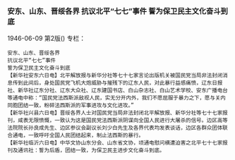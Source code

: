 ### 安东、山东、晋绥各界  抗议北平“七七”事件  誓为保卫民主文化奋斗到底

1946-06-09
第2版()
专栏：

    安东、山东、晋绥各界
    抗议北平“七七”事件
    誓为保卫民主文化奋斗到底
    【新华社安东六日电】北平解放报与新华分社等七十七家言论出版机关被国民党当局非法封闭消息传到此间后，身处国民党飞机大炮威胁与摧残下的辽东人民，对此暴行益感痛愤，辽东日报社、新华社辽东分社、辽东大众社、辽东建国书店、白山杂志社、白山艺术学校、安东广播电台等通电中称：“国民党法西斯派敌视人民，实无分开内外，我们不愿屈服于暴力之下，愿与关内同胞团结一致，粉碎法西斯派的军事进攻与文化进攻。”
    【新华社兴县六日电】晋绥各界人士对国民党当局非法封闭北平解放报、新华分社等七十七家报刊，咸表无限愤慨，一致认为这是国民党法西斯派阴谋向全国人民进行大屠杀的信号。边区高等法院院长孙良成先生、边区参议会副议长刘少白先生及各界代表均发表谈话，边区各群众团体联合通电，一致呼吁全国人民团结起来，制止法西斯的暴行。
    【新华社临沂六日电】中华文协山东分会、山东省文协，顷通电慰问横遭迫害之北平七十七家报刊及通讯社：誓为后盾，团结一致，为保卫民主进步文化奋斗到底。
